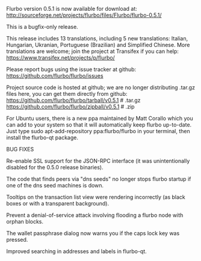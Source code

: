 Flurbo version 0.5.1 is now available for download at:
http://sourceforge.net/projects/flurbo/files/Flurbo/flurbo-0.5.1/

This is a bugfix-only release.

This release includes 13 translations, including 5 new translations:
Italian, Hungarian, Ukranian, Portuguese (Brazilian) and Simplified Chinese.
More translations are welcome; join the project at Transifex if you can help:
https://www.transifex.net/projects/p/flurbo/

Please report bugs using the issue tracker at github:
https://github.com/flurbo/flurbo/issues

Project source code is hosted at github; we are no longer
distributing .tar.gz files here, you can get them
directly from github:
https://github.com/flurbo/flurbo/tarball/v0.5.1  # .tar.gz
https://github.com/flurbo/flurbo/zipball/v0.5.1  # .zip

For Ubuntu users, there is a new ppa maintained by Matt Corallo which
you can add to your system so that it will automatically keep
flurbo up-to-date.  Just type
sudo apt-add-repository ppa:flurbo/flurbo
in your terminal, then install the flurbo-qt package.


BUG FIXES

Re-enable SSL support for the JSON-RPC interface (it was unintentionally
disabled for the 0.5.0 release binaries).

The code that finds peers via "dns seeds" no longer stops flurbo startup
if one of the dns seed machines is down.

Tooltips on the transaction list view were rendering incorrectly (as black boxes
or with a transparent background).

Prevent a denial-of-service attack involving flooding a flurbo node with
orphan blocks.

The wallet passphrase dialog now warns you if the caps lock key was pressed.

Improved searching in addresses and labels in flurbo-qt.

